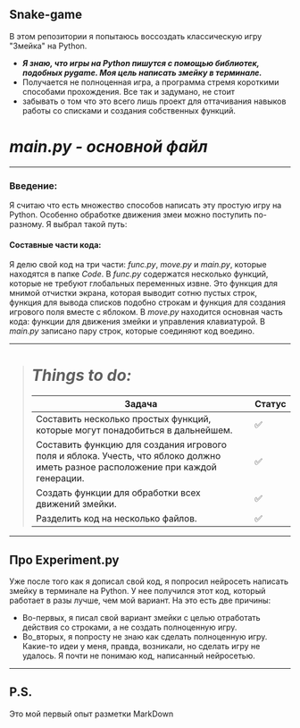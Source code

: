 ## Snake-game
В этом репозитории я попытаюсь воссоздать классическую игру "Змейка" на Python.

* ***Я знаю, что игры на Python пишутся с помощью библиотек, подобных pygame. Моя цель написать змейку в терминале.***
* Получается не полноценная игра, а программа стремя короткими способами прохождения. Все так и задумано, не стоит
* забывать о том что это всего лишь проект для оттачивания навыков работы со списками и создания собственных функций.

# *main.py - основной файл*

___
### Введение:
Я считаю что есть множество способов написать эту простую игру на Python. Особенно обработке движения змеи можно
поступить по-разному. Я выбрал такой путь:

#### **Составные части кода:**
Я делю свой код на три части: *func.py*, *move.py* и *main.py*, которые находятся в папке *Code*. В *func.py* содержатся несколько функций, которые не
требуют глобальных переменных извне.
Это функция для мнимой отчистки экрана, которая выводит сотню пустых строк, функция для вывода списков подобно строкам
и функция для создания игрового поля вместе с яблоком. В *move.py* находится основная часть кода: функции для движения
змейки и управления клавиатурой. В *main.py* записано пару строк, которые соединяют код воедино.


___

> # ___Things to do:___
> | Задача                                                                                                                           | Статус             |
> |----------------------------------------------------------------------------------------------------------------------------------|--------------------|
> | Составить несколько простых функций, которые могут понадобиться в дальнейшем.                                                    | :white_check_mark: |
> | Составить функцию для создания игрового поля и яблока. Учесть, что яблоко должно иметь разное расположение при каждой генерации. | :white_check_mark: |
> | Создать функции для обработки всех движений змейки.                                                                              | :white_check_mark: |
> | Разделить код на несколько файлов.                                                                                               | :white_check_mark: |


___
## Про Experiment.py
Уже после того как я дописал свой код, я попросил нейросеть написать змейку в терминале на Python. У нее получился
этот код, который работает в разы лучше, чем мой вариант. На это есть две причины:
* Во-первых, я писал свой вариант змейки с целью отработать действия со строками, а не создать полноценную игру.
* Во_вторых, я попросту не знаю как сделать полноценную игру. Какие-то идеи у меня, правда, возникали, но сделать игру
не удалось. Я почти не понимаю код, написанный нейросетью.

___
## P.S.
Это мой первый опыт разметки MarkDown

[//]: # (СЛЕДУЮЩИЙ ПРОЕКТ - ТГ БОТ ДЛЯ qr-КОДОВ)